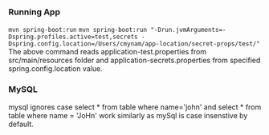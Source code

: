 ### Running App
`mvn spring-boot:run`
`mvn spring-boot:run "-Drun.jvmArguments=-Dspring.profiles.active=test,secrets -Dspring.config.location=/Users/cmynam/app-location/secret-props/test/"`
The above command reads application-test.properties from src/main/resources folder and application-secrets.properties 
from specified spring.config.location value.

### MySQL
mysql ignores case
select * from table where name='john' and select * from table where name = 'JoHn'
work similarly as mySql is case insenstive by default.


